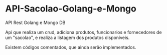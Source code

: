 # API-Sacolao-Golang-e-Mongo

API Rest Golang e Mongo DB

Api que realiza um crud, adiciona produtos, funcionarios e fornecedores
de um "sacolao", e realiza a listagem dos produtos disponíveis.

Existem códigos comentados, que ainda serão implementados.
